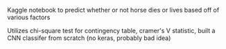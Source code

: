 Kaggle notebook to predict whether or not horse dies or lives based off of various factors

Utilizes chi-square test for contingency table, cramer's V statistic, built a CNN classifer from scratch (no keras, probably bad idea)
